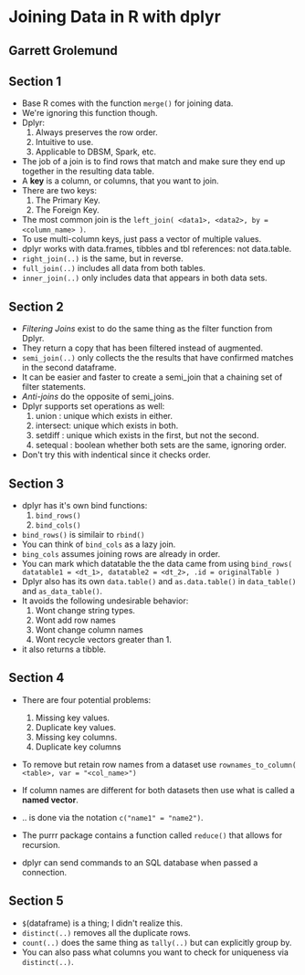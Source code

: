 # Joining Data in R with dplyr
## Garrett Grolemund

## Section 1
- Base R comes with the function `merge()` for joining data.
- We're ignoring this function though.
- Dplyr:
	1. Always preserves the row order.
	2. Intuitive to use.
	3. Applicable to DBSM, Spark, etc.
- The job of a join is to find rows that match and make sure they end up together in the resulting data table.
- A **key** is a column, or columns, that you want to join.
- There are two keys:
	1. The Primary Key.
	2. The Foreign Key.
- The most common join is the `left_join( <data1>, <data2>, by = <column_name> )`.
- To use multi-column keys, just pass a vector of multiple values.
- dplyr works with data.frames, tibbles and tbl references: not data.table.
- `right_join(..)` is the same, but in reverse.
- `full_join(..)` includes all data from both tables.
- `inner_join(..)` only includes data that appears in both data sets.

## Section 2
- *Filtering Joins* exist to do the same thing as the filter function from Dplyr.
- They return a copy that has been filtered instead of augmented.
- `semi_join(..)` only collects the the results that have confirmed matches in the second dataframe.
- It can be easier and faster to create a semi_join that a chaining set of filter statements.
- *Anti-joins* do the opposite of semi_joins.
- Dplyr supports set operations as well:
	1. union    : unique which exists in either.
	2. intersect: unique which exists in both.
	3. setdiff  : unique which exists in the first, but not the second.
	4. setequal : boolean whether both sets are the same, ignoring order.
- Don't try this with indentical since it checks order.

## Section 3
- dplyr has it's own bind functions:
	1. `bind_rows()`
	2. `bind_cols()`
- `bind_rows()` is similair to `rbind()`
- You can think of `bind_cols` as a lazy join.
- `bing_cols` assumes joining rows are already in order.
- You can mark which datatable the the data came from using `bind_rows( datatable1 = <dt_1>, datatable2 = <dt_2>, .id = originalTable )`
- Dplyr also has its own `data.table()` and `as.data.table()` in `data_table()` and `as_data_table()`.
- It avoids the following undesirable behavior:
	1. Wont change string types.
	2. Wont add row names
	3. Wont change column names
	4. Wont recycle vectors greater than 1.
- it also returns a tibble.

## Section 4
- There are four potential problems:
	1. Missing key values.
	2. Duplicate key values.
	3. Missing key columns.
	4. Duplicate key columns

- To remove but retain row names from a dataset use `rownames_to_column( <table>, var = "<col_name>")`
- If column names are different for both datasets then use what is called a **named vector**.
- .. is done via the notation `c("name1" = "name2")`.
- The purrr package contains a function called `reduce()` that allows for recursion.
- dplyr can send commands to an SQL database when passed a connection.

## Section 5
- `$`(dataframe) is a thing; I didn't realize this.
- `distinct(..)` removes all the duplicate rows.
- `count(..)` does the same thing as `tally(..)` but can explicitly group by.
- You can also pass what columns you want to check for uniqueness via `distinct(..)`.